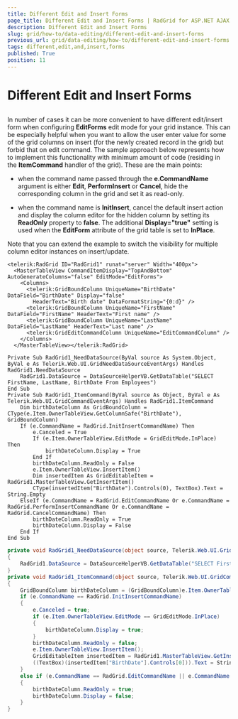 ```yaml
---
title: Different Edit and Insert Forms
page_title: Different Edit and Insert Forms | RadGrid for ASP.NET AJAX Documentation
description: Different Edit and Insert Forms
slug: grid/how-to/data-editing/different-edit-and-insert-forms
previous_url: grid/data-editing/how-to/different-edit-and-insert-forms
tags: different,edit,and,insert,forms
published: True
position: 11
---
```


# Different Edit and Insert Forms



##

In number of cases it can be more convenient to have different edit/insert form when configuring **EditForms** edit mode for your grid instance. This can be especially helpful when you want to allow the user enter value for some of the grid columns on insert (for the newly created record in the grid) but forbid that on edit command. The sample approach below represents how to implement this functionality with minimum amount of code (residing in the **ItemCommand** handler of the grid). These are the main points:

* when the command name passed through the **e.CommandName** argument is either **Edit**, **PerformInsert** or **Cancel**, hide the corresponding column in the grid and set it as read-only.

* when the command name is **InitInsert**, cancel the default insert action and display the column editor for the hidden column by setting its **ReadOnly** property to **false**. The additional **Display="true"** setting is used when the **EditForm** attribute of the grid table is set to **InPlace**.

Note that you can extend the example to switch the visibility for multiple column editor instances on insert/update.



````ASP.NET
<telerik:RadGrid ID="RadGrid1" runat="server" Width="400px">
  <MasterTableView CommandItemDisplay="TopAndBottom" AutoGenerateColumns="false" EditMode="EditForms">
    <Columns>
      <telerik:GridBoundColumn UniqueName="BirthDate" DataField="BirthDate" Display="false"
        HeaderText="Birth date" DataFormatString="{0:d}" />
      <telerik:GridBoundColumn UniqueName="FirstName" DataField="FirstName" HeaderText="First name" />
      <telerik:GridBoundColumn UniqueName="LastName" DataField="LastName" HeaderText="Last name" />
      <telerik:GridEditCommandColumn UniqueName="EditCommandColumn" />
    </Columns>
  </MasterTableView></telerik:RadGrid>
````
````VB
Private Sub RadGrid1_NeedDataSource(ByVal source As System.Object, ByVal e As Telerik.Web.UI.GridNeedDataSourceEventArgs) Handles RadGrid1.NeedDataSource
    RadGrid1.DataSource = DataSourceHelperVB.GetDataTable("SELECT FirstName, LastName, BirthDate From Employees")
End Sub
Private Sub RadGrid1_ItemCommand(ByVal source As Object, ByVal e As Telerik.Web.UI.GridCommandEventArgs) Handles RadGrid1.ItemCommand
    Dim birthDateColumn As GridBoundColumn = CType(e.Item.OwnerTableView.GetColumnSafe("BirthDate"), GridBoundColumn)
    If (e.CommandName = RadGrid.InitInsertCommandName) Then
        e.Canceled = True
        If (e.Item.OwnerTableView.EditMode = GridEditMode.InPlace) Then
            birthDateColumn.Display = True
        End If
        birthDateColumn.ReadOnly = False
        e.Item.OwnerTableView.InsertItem()
        Dim insertedItem As GridEditableItem = RadGrid1.MasterTableView.GetInsertItem()
        CType(insertedItem("BirthDate").Controls(0), TextBox).Text = String.Empty
    ElseIf (e.CommandName = RadGrid.EditCommandName Or e.CommandName = RadGrid.PerformInsertCommandName Or e.CommandName = RadGrid.CancelCommandName) Then
        birthDateColumn.ReadOnly = True
        birthDateColumn.Display = False
    End If
End Sub
````
````C#
private void RadGrid1_NeedDataSource(object source, Telerik.Web.UI.GridNeedDataSourceEventArgs e)
{
    RadGrid1.DataSource = DataSourceHelperVB.GetDataTable("SELECT FirstName, LastName, BirthDate From Employees");
}
private void RadGrid1_ItemCommand(object source, Telerik.Web.UI.GridCommandEventArgs e)
{
    GridBoundColumn birthDateColumn = (GridBoundColumn)e.Item.OwnerTableView.GetColumnSafe("BirthDate") as GridBoundColumn;
    if (e.CommandName == RadGrid.InitInsertCommandName)
    {
        e.Canceled = true;
        if (e.Item.OwnerTableView.EditMode == GridEditMode.InPlace)
        {
            birthDateColumn.Display = true;
        }
        birthDateColumn.ReadOnly = false;
        e.Item.OwnerTableView.InsertItem();
        GridEditableItem insertedItem = RadGrid1.MasterTableView.GetInsertItem();
        ((TextBox)(insertedItem["BirthDate"].Controls[0])).Text = String.Empty;
    }
    else if (e.CommandName == RadGrid.EditCommandName || e.CommandName == RadGrid.PerformInsertCommandName || e.CommandName == RadGrid.CancelCommandName)
    {
        birthDateColumn.ReadOnly = true;
        birthDateColumn.Display = false;
    }
}
````

